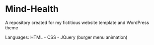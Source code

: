 # Mind-Health
A repository created for my fictitious website template and WordPress theme

Languages: HTML - CSS - JQuery (burger menu animation)
